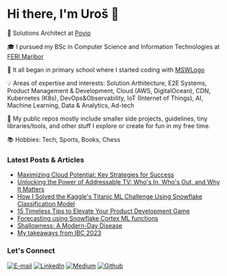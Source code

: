 <h1>Hi there, I'm Uroš 👋</h1>

💼 Solutions Architect at <a href="https://povio.com"  target="_blank">Povio</a>

🎓 I pursued my BSc in Computer Science and Information Technologies at <a href="https://feri.um.si/en/" target="_blank">FERI Maribor</a>

🐢 It all began in primary school where I started coding with <a href="https://mswlogo.en.softonic.com/" target="_blank">MSWLogo</a>

💡 Areas of expertise and interests: Solution Arthitecture, E2E Systems, Product Management & Development, Cloud (AWS, DigitalOcean), CDN, Kubernetes (K8s), DevOps&Observability, IoT (Internet of Things), AI, Machine Learning, Data & Analytics, Ad-tech

👾 My public repos mostly include smaller side projects, guidelines, tiny libraries/tools, and other stuff I explore or create for fun in my free time.

📚 Hobbies: Tech, Sports, Books, Chess 

<h3>Latest Posts & Articles</h3>
<ul>
<li><a href="https://povio.com/blog/maximizing-cloud-potential-key-strategies-for-success" target="_blank">Maximizing Cloud Potential: Key Strategies for Success</a></li>
<li><a href="https://www.linkedin.com/posts/zizekuros_hte-infokom-tv-activity-7260607747535110144-JDLc?utm_source=share&utm_medium=member_desktop" target="_blank">Unlocking the Power of Addressable TV: Who's In, Who's Out, and Why It Matters</a></li>
<li><a href="https://medium.com/@zizek.uros/how-i-solved-the-kaggles-titanic-ml-challenge-using-snowflake-classification-model-5e249563a79e" target="_blank">How I Solved the Kaggle's Titanic ML Challenge Using Snowflake Classification Model</a></li>
<li><a href="https://medium.com/@zizek.uros/15-timeless-tips-to-elevate-your-product-development-game-a55e5c1ba78f" target="_blank">15 Timeless Tips to Elevate Your Product Development Game</a></li>
<li><a href="https://www.linkedin.com/posts/zizekuros_machinelearning-snowflake-cortex-activity-7184627130700283904-96FY?utm_source=share&utm_medium=member_desktop" target="_blank">Forecasting using Snowflake Cortex ML functions</a></li>
<li><a href="https://medium.com/@zizek.uros/shallowness-a-modern-day-disease-f444312d536d" target="_blank">Shallowness: A Modern-Day Disease</a></li>
<li><a href="https://www.linkedin.com/posts/zizekuros_ibc-2023-my-takeaways-uro%C5%A1-%C5%BEi%C5%BEek-activity-7109898934688333824-mUda" target="_blank">My takeaways from IBC 2023</a></li>
</ul>
<h3>Let's Connect</h3>
<p><a href="mailto:zizek.uros@gmail.com" target="_blank"><img alt="E-mail" src="https://img.shields.io/badge/mail-D14836?&style=for-the-badge&logo=gmail&logoColor=white&labelColor=black&color=black" /></a> <a href="https://www.linkedin.com/in/zizekuros" target="_blank"><img alt="LinkedIn" src="https://img.shields.io/badge/linkedin-%230077B5.svg?&style=for-the-badge&logo=linkedin&logoColor=white&labelColor=black&color=black" /></a> <a href="https://medium.com/@zizek.uros" target="_blank"><img alt="Medium" src="https://img.shields.io/badge/medium-%2312100E.svg?&style=for-the-badge&logo=medium&logoColor=white&labelColor=black&color=black" /></a> <a href="https://github.com/zizekuros" target="_blank"><img alt="Github" src="https://img.shields.io/badge/GitHub-%2312100E.svg?&style=for-the-badge&logo=Github&logoColor=white&labelColor=black" /></a></p>

